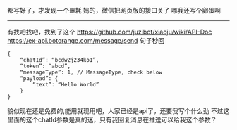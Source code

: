 都写好了，才发现一个噩耗
妈的，微信把网页版的接口关了
哪我还写个卵蛋啊

----------------

有找吧找吧，找到了这个
https://github.com/juzibot/xiaoju/wiki/API-Doc
https://ex-api.botorange.com/message/send  句子秒回
```
{
    “chatId”: “bcdw2j234ko1”,
    “token”: “abcd”,
    “messageType”: 1, // MessageType, check below
    “payload”: {
        “text”: “Hello World”
    }
}
```
貌似现在还是免费的,能用就现用吧，人家已经是api了，还要我写个什么劲
不过这里面的这个chatId参数是真的迷，只有我回复消息在推送可以给我这个参数？

